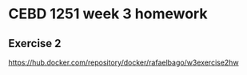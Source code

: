 # CEBD 1251 week 3 homework

## Exercise 2
https://hub.docker.com/repository/docker/rafaelbago/w3exercise2hw
